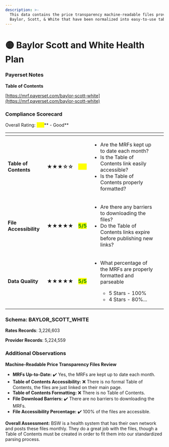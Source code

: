 ```yaml
---
description: >-
  This data contains the price transparency machine-readable files provided by
  Baylor, Scott, & White that have been normalized into easy-to-use tables.
---
```


# 🟡 Baylor Scott and White Health Plan

### Payerset Notes

**Table of Contents**

[https://mrf.payerset.com/baylor-scott-white](https://mrf.payerset.com/baylor-scott-white)

### Compliance Scorecard

Overall Rating: <mark style="color:yellow;">**4/5**</mark>** - Good**

<table data-view="cards"><thead><tr><th></th><th></th><th></th><th></th><th data-hidden data-card-cover data-type="files"></th></tr></thead><tbody><tr><td><strong>Table of Contents</strong></td><td><strong>★★★☆☆</strong></td><td><mark style="color:yellow;"><strong>3/5</strong></mark></td><td><ul><li>Are the MRFs kept up to date each month? </li><li>Is the Table of Contents link easily accessible?</li><li>Is the Table of Contents properly formatted?</li></ul></td><td></td></tr><tr><td><strong>File Accessibility</strong></td><td><strong>★★★★★</strong></td><td><mark style="color:green;"><strong>5/5</strong></mark></td><td><ul><li>Are there any barriers to downloading the files?</li><li>Do the Table of Contents links expire before publishing new links?</li></ul></td><td></td></tr><tr><td><strong>Data Quality</strong></td><td><strong>★★★★★</strong></td><td><mark style="color:green;"><strong>5/5</strong></mark></td><td><ul><li><p>What percentage of the MRFs are properly formatted and parseable</p><ul><li>5 Stars - 100%</li><li>4 Stars - 80%...</li></ul></li></ul></td><td></td></tr></tbody></table>

### Schema: BAYLOR\_SCOTT\_WHITE

**Rates Records**: 3,226,603

**Provider Records**: 5,224,559

### Additional Observations

**Machine-Readable Price Transparency Files Review**

* **MRFs Up-to-Date:** ✔️ Yes, the MRFs are kept up to date each month.
* **Table of Contents Accessibility:** ❌ There is no formal Table of Contents, the files are just linked on their main page.
* **Table of Contents Formatting:** ❌ There is no Table of Contents.
* **File Download Barriers:** ✔️ There are no barriers to downloading the MRFs.
* **File Accessibility Percentage:** ✔️ 100% of the files are accessible.

**Overall Assessment:** BSW is a health system that has their own network and posts these files monthly. They do a great job with the files, though a Table of Contents must be created in order to fit them into our standardized parsing process.
